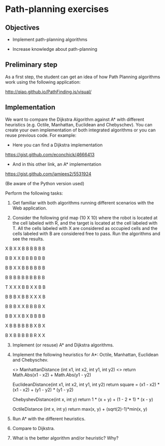 # Path-planning exercises


## Objectives

* Implement path-planning algorithms

* Increase knowledge about path-planning

## Preliminary step

As a first step, the student can get an idea of how Path Planning algorithms work using the following application:

http://qiao.github.io/PathFinding.js/visual/

## Implementation

We want to compare the Dijkstra Algorithm against A* with different heuristics (e.g. Octile, Manhattan, Euclidean and Chebyschev).
You can create your own implementation of both  integrated algorithms or you can reuse previous code. For example:

- Here you can find a Dijkstra implementation

https://gist.github.com/econchick/4666413

- And in this other link, an A* implementation

https://gist.github.com/jamiees2/5531924

(Be aware of the Python version used)

Perform the following tasks:

1. Get familiar with both algorithms running different scenarios with the Web application.

2. Consider the following grid map (10 X 10) where the robot is located at the cell labeled with R, and the target is located at the cell labeled with T. All the cells labeled with X are considered as occupied cells and the cells labeled with B are considered free to pass. Run the algorithms and see the results.  

X B X X B B B B B B

B B X X B B B B B B

B B X X B B B B B B

B B B B B B B B B B

T X X X B B X X B B

B B B X B B X X X B

B B B X X B B B B X

B B X X B X B B B B

X B B B B B B X B X

B X B B B B B R X X 

3. Implement (or resuse) A* and Dijkstra algorithms.

4. Implement the following heuristics for A*: Octile, Manhattan, Euclidean and Chebyschev.
 
    <> ManhattanDistance (int x1, int x2, int y1, int y2)
    <>        return Math.Abs(x1 - x2) + Math.Abs(y1 - y2)
            
    EuclideanDistance(int x1, int x2, int y1, int y2)
            return square = (x1 - x2) * (x1 - x2) + (y1 - y2) * (y1 - y2)
            
    ChebyshevDistance(int x, int y)
            return 1 * (x + y) + (1 - 2 * 1) * (x - y)
            
    OctileDistance (int x, int y)
            return max(x, y) + (sqrt(2)-1)*min(x, y)


5. Run A* with the different heuristics.

6. Compare to Dijkstra.

7. What is the better algorithm and/or heuristic? Why?

